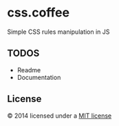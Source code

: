 # css.coffee

Simple CSS rules manipulation in JS

## TODOS

* Readme
* Documentation

## License
© 2014 licensed under a [MIT license](http://jpsirois.mit-license.org/license.html)
